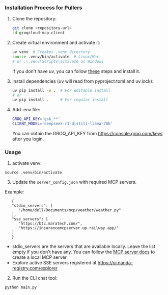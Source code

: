### Installation Process for Pullers

1. Clone the repository:
   ```bash
   git clone <repository-url>
   cd groqcloud-mcp-client
   ```

2. Create virtual environment and activate it:
   ```bash
   uv venv  # Creates .venv directory
   source .venv/bin/activate  # Linux/Mac
   # or .\.venv\Scripts\activate on Windows
   ```
   If you don't have uv, you can follow [these](https://docs.astral.sh/uv/getting-started/installation/) steps and install it.

4. Install dependencies (uv will read from pyproject.toml and uv.lock):
   ```bash
   uv pip install -e .  # For editable install
   # or
   uv pip install .     # For regular install
   ```
5. Add .env file:
   ```bash
   GROQ_API_KEY='gsk_**'
   CLIENT_MODEL='deepseek-r1-distill-llama-70b'
   ```
   You can obtain the GROQ_API_KEY from https://console.groq.com/keys after you login.

### Usage

   1. activate venv:
   ```
   source .venv/bin/activate
   ```

   3. Update the `server_config.json` with required MCP servers.

   Example:
   ```
      {
      "stdio_servers": [
         "/home/dell/Documents/mcp/weather/weather.py"
      ],
      "sse_servers": [
         "https://btc.maratech.com/",
         "https://insurancemcpserver.up.railway.app/"
      ]
      }
   ```

   - stdio_servers are the servers that are available locally. Leave the list empty if you
   don't have any. You can follow the
   [MCP server docs](https://modelcontextprotocol.io/quickstart/server) to create a
   local MCP server
   - Explore active SSE servers registered at https://ui.nanda-registry.com/explorer

   2. Run the CLI chat tool:
   ```
   python main.py
   ```
